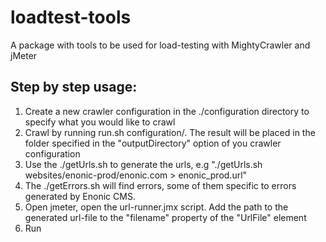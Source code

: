loadtest-tools
==============

A package with tools to be used for load-testing with MightyCrawler and jMeter

Step by step usage:
--------

1. Create a new crawler configuration in the ./configuration directory to specify what you would like to crawl
2. Crawl by running run.sh configuration/<your config>. The result will be placed in the folder specified in the "outputDirectory" option of you crawler configuration
3. Use the ./getUrls.sh <path to result folder> to generate the urls, e.g "./getUrls.sh websites/enonic-prod/enonic.com > enonic_prod.url"
4. The ./getErrors.sh will find errors, some of them specific to errors generated by Enonic CMS.
5. Open jmeter, open the url-runner.jmx script. Add the path to the generated url-file to the "filename" property of the "UrlFile" element
6. Run
